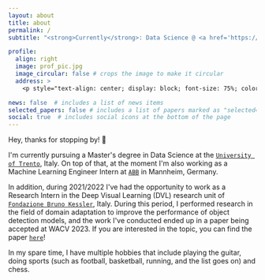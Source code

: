 ```yaml
---
layout: about
title: about
permalink: /
subtitle: "<strong>Currently</strong>: Data Science @ <a href='https://www.unitn.it/en'>University of Trento</a> | ML Intern @ <a href='https://global.abb/group/en'>ABB</a> • <strong>Previously</strong>: Research Intern @ <a href='https://www.fbk.eu/en'>FBK</a>"

profile:
  align: right
  image: prof_pic.jpg
  image_circular: false # crops the image to make it circular
  address: >
    <p style="text-align: center; display: block; font-size: 75%; color: var(--global-theme-color);">giuliomattolin [at] gmail [dot] com</p>

news: false  # includes a list of news items
selected_papers: false # includes a list of papers marked as "selected={true}"
social: true  # includes social icons at the bottom of the page
---
```


Hey, thanks for stopping by! 👋

I'm currently pursuing a Master's degree in Data Science at the [`University of Trento`](https://www.unitn.it/en), Italy. On top of that, at the moment I'm also working as a Machine Learning Engineer Intern at [`ABB`](https://global.abb/group/en) in Mannheim, Germany. 

In addition, during 2021/2022 I've had the opportunity to work as a Research Intern in the Deep Visual Learning (DVL) research unit of [`Fondazione Bruno Kessler`](https://www.fbk.eu/en), Italy. During this period, I performed research in the field of domain adaptation to improve the performance of object detection models, and the work I've conducted ended up in a paper being accepted at WACV 2023. If you are interested in the topic, you can find the paper [`here`](https://arxiv.org/abs/2210.11539)!

In my spare time, I have multiple hobbies that include playing the guitar, doing sports (such as football, basketball, running, and the list goes on) and chess.
